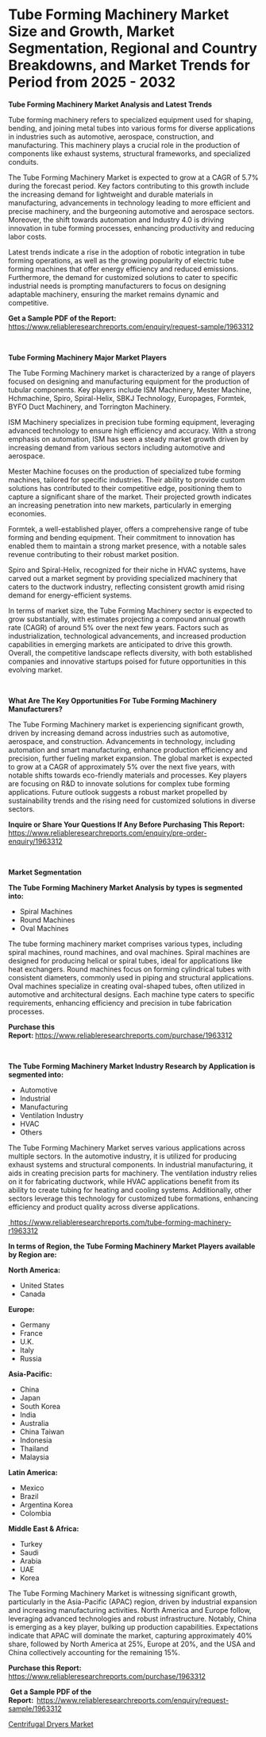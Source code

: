 <p><h1>Tube Forming Machinery Market Size and Growth, Market Segmentation, Regional and Country Breakdowns, and Market Trends for Period from 2025 -  2032</h1></p><p><strong>Tube Forming Machinery Market Analysis and Latest Trends</strong></p>
<p><p>Tube forming machinery refers to specialized equipment used for shaping, bending, and joining metal tubes into various forms for diverse applications in industries such as automotive, aerospace, construction, and manufacturing. This machinery plays a crucial role in the production of components like exhaust systems, structural frameworks, and specialized conduits.</p><p>The Tube Forming Machinery Market is expected to grow at a CAGR of 5.7% during the forecast period. Key factors contributing to this growth include the increasing demand for lightweight and durable materials in manufacturing, advancements in technology leading to more efficient and precise machinery, and the burgeoning automotive and aerospace sectors. Moreover, the shift towards automation and Industry 4.0 is driving innovation in tube forming processes, enhancing productivity and reducing labor costs.</p><p>Latest trends indicate a rise in the adoption of robotic integration in tube forming operations, as well as the growing popularity of electric tube forming machines that offer energy efficiency and reduced emissions. Furthermore, the demand for customized solutions to cater to specific industrial needs is prompting manufacturers to focus on designing adaptable machinery, ensuring the market remains dynamic and competitive.</p></p>
<p><strong>Get a Sample PDF of the Report:&nbsp;</strong> <a href="https://www.reliableresearchreports.com/enquiry/request-sample/1963312?utm_campaign=3020&utm_medium=2&utm_source=Github&utm_content=ia&utm_term=10042025&utm_id=tube-forming-machinery">https://www.reliableresearchreports.com/enquiry/request-sample/1963312</a></p>
<p>&nbsp;</p>
<p><strong>Tube Forming Machinery Major Market Players</strong></p>
<p><p>The Tube Forming Machinery market is characterized by a range of players focused on designing and manufacturing equipment for the production of tubular components. Key players include ISM Machinery, Mester Machine, Hchmachine, Spiro, Spiral-Helix, SBKJ Technology, Europages, Formtek, BYFO Duct Machinery, and Torrington Machinery.</p><p>ISM Machinery specializes in precision tube forming equipment, leveraging advanced technology to ensure high efficiency and accuracy. With a strong emphasis on automation, ISM has seen a steady market growth driven by increasing demand from various sectors including automotive and aerospace.</p><p>Mester Machine focuses on the production of specialized tube forming machines, tailored for specific industries. Their ability to provide custom solutions has contributed to their competitive edge, positioning them to capture a significant share of the market. Their projected growth indicates an increasing penetration into new markets, particularly in emerging economies.</p><p>Formtek, a well-established player, offers a comprehensive range of tube forming and bending equipment. Their commitment to innovation has enabled them to maintain a strong market presence, with a notable sales revenue contributing to their robust market position.</p><p>Spiro and Spiral-Helix, recognized for their niche in HVAC systems, have carved out a market segment by providing specialized machinery that caters to the ductwork industry, reflecting consistent growth amid rising demand for energy-efficient systems.</p><p>In terms of market size, the Tube Forming Machinery sector is expected to grow substantially, with estimates projecting a compound annual growth rate (CAGR) of around 5% over the next few years. Factors such as industrialization, technological advancements, and increased production capabilities in emerging markets are anticipated to drive this growth. Overall, the competitive landscape reflects diversity, with both established companies and innovative startups poised for future opportunities in this evolving market.</p></p>
<p>&nbsp;</p>
<p><strong>What Are The Key Opportunities For Tube Forming Machinery Manufacturers?</strong></p>
<p><p>The Tube Forming Machinery market is experiencing significant growth, driven by increasing demand across industries such as automotive, aerospace, and construction. Advancements in technology, including automation and smart manufacturing, enhance production efficiency and precision, further fueling market expansion. The global market is expected to grow at a CAGR of approximately 5% over the next five years, with notable shifts towards eco-friendly materials and processes. Key players are focusing on R&D to innovate solutions for complex tube forming applications. Future outlook suggests a robust market propelled by sustainability trends and the rising need for customized solutions in diverse sectors.</p></p>
<p><strong>Inquire or Share Your Questions If Any Before Purchasing This Report:</strong> <a href="https://www.reliableresearchreports.com/enquiry/pre-order-enquiry/1963312?utm_campaign=3020&utm_medium=2&utm_source=Github&utm_content=ia&utm_term=10042025&utm_id=tube-forming-machinery">https://www.reliableresearchreports.com/enquiry/pre-order-enquiry/1963312</a></p>
<p>&nbsp;</p>
<p><strong>Market Segmentation</strong></p>
<p><strong>The Tube Forming Machinery Market Analysis by types is segmented into:</strong></p>
<p><ul><li>Spiral Machines‎</li><li>Round Machines‎</li><li>Oval Machines‎</li></ul></p>
<p><p>The tube forming machinery market comprises various types, including spiral machines, round machines, and oval machines. Spiral machines are designed for producing helical or spiral tubes, ideal for applications like heat exchangers. Round machines focus on forming cylindrical tubes with consistent diameters, commonly used in piping and structural applications. Oval machines specialize in creating oval-shaped tubes, often utilized in automotive and architectural designs. Each machine type caters to specific requirements, enhancing efficiency and precision in tube fabrication processes.</p></p>
<p><strong>Purchase this Report:&nbsp;</strong><a href="https://www.reliableresearchreports.com/purchase/1963312?utm_campaign=3020&utm_medium=2&utm_source=Github&utm_content=ia&utm_term=10042025&utm_id=tube-forming-machinery">https://www.reliableresearchreports.com/purchase/1963312</a></p>
<p>&nbsp;</p>
<p><strong>The Tube Forming Machinery Market Industry Research by Application is segmented into:</strong></p>
<p><ul><li>Automotive</li><li>Industrial</li><li>Manufacturing</li><li>Ventilation Industry</li><li>HVAC</li><li>Others</li></ul></p>
<p><p>The Tube Forming Machinery Market serves various applications across multiple sectors. In the automotive industry, it is utilized for producing exhaust systems and structural components. In industrial manufacturing, it aids in creating precision parts for machinery. The ventilation industry relies on it for fabricating ductwork, while HVAC applications benefit from its ability to create tubing for heating and cooling systems. Additionally, other sectors leverage this technology for customized tube formations, enhancing efficiency and product quality across diverse applications.</p></p>
<p><a href="https://www.reliableresearchreports.com/tube-forming-machinery-r1963312?utm_campaign=3020&utm_medium=2&utm_source=Github&utm_content=ia&utm_term=10042025&utm_id=tube-forming-machinery">&nbsp;https://www.reliableresearchreports.com/tube-forming-machinery-r1963312</a></p>
<p><strong>In terms of Region, the Tube Forming Machinery Market Players available by Region are:</strong></p>
<p>
    <p> <strong> North America: </strong>
        <ul>
            <li>United States</li>
            <li>Canada</li>
        </ul>
        </p> 
    <p> <strong> Europe: </strong>
        <ul>
            <li>Germany</li>
            <li>France</li>
            <li>U.K.</li>
            <li>Italy</li>
            <li>Russia</li>
        </ul>
        </p> 
    <p> <strong> Asia-Pacific: </strong>
        <ul>
            <li>China</li>
            <li>Japan</li>
            <li>South Korea</li>
            <li>India</li>
            <li>Australia</li>
            <li>China Taiwan</li>
            <li>Indonesia</li>
            <li>Thailand</li>
            <li>Malaysia</li>
        </ul>
        </p> 
    <p> <strong> Latin America: </strong>
        <ul>
            <li>Mexico</li>
            <li>Brazil</li>
            <li>Argentina Korea</li>
            <li>Colombia</li>
        </ul>
        </p> 
    <p> <strong> Middle East & Africa: </strong>
        <ul>
            <li>Turkey</li>
            <li>Saudi</li>
            <li>Arabia</li>
            <li>UAE</li>
            <li>Korea</li>
        </ul>
    </p>
    </p>
<p><p>The Tube Forming Machinery Market is witnessing significant growth, particularly in the Asia-Pacific (APAC) region, driven by industrial expansion and increasing manufacturing activities. North America and Europe follow, leveraging advanced technologies and robust infrastructure. Notably, China is emerging as a key player, bulking up production capabilities. Expectations indicate that APAC will dominate the market, capturing approximately 40% share, followed by North America at 25%, Europe at 20%, and the USA and China collectively accounting for the remaining 15%.</p></p>
<p><strong>Purchase this Report: </strong><a href="https://www.reliableresearchreports.com/purchase/1963312?utm_campaign=3020&utm_medium=2&utm_source=Github&utm_content=ia&utm_term=10042025&utm_id=tube-forming-machinery">https://www.reliableresearchreports.com/purchase/1963312</a></p>
<p>&nbsp;<strong>Get a Sample PDF of the Report:&nbsp;&nbsp;</strong><a href="https://www.reliableresearchreports.com/enquiry/request-sample/1963312?utm_campaign=3020&utm_medium=2&utm_source=Github&utm_content=ia&utm_term=10042025&utm_id=tube-forming-machinery">https://www.reliableresearchreports.com/enquiry/request-sample/1963312</a></p>
<p><strong></strong></p>
<p><p><a href="https://github.com/vandelmanize/Market-Research-Report-List-1/blob/main/centrifugal-dryers-market.md?utm_campaign=3020&utm_medium=2&utm_source=Github&utm_content=ia&utm_term=10042025&utm_id=tube-forming-machinery">Centrifugal Dryers Market</a></p></p>